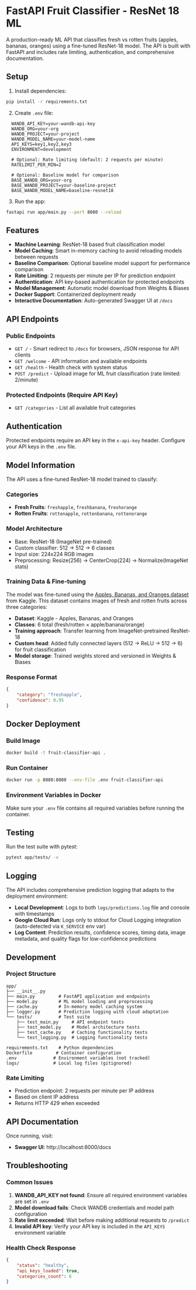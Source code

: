 # FastAPI Fruit Classifier - ResNet 18 ML

A production-ready ML API that classifies fresh vs rotten fruits (apples, bananas, oranges) using a fine-tuned ResNet-18 model. The API is built with FastAPI and includes rate limiting, authentication, and comprehensive documentation.

## Setup

1. Install dependencies:

```bash
pip install -r requirements.txt
```

2. Create `.env` file:

```env
  WANDB_API_KEY=your-wandb-api-key
  WANDB_ORG=your-org
  WANDB_PROJECT=your-project
  WANDB_MODEL_NAME=your-model-name
  API_KEYS=key1,key2,key3
  ENVIRONMENT=development
  
  # Optional: Rate limiting (default: 2 requests per minute)
  RATELIMIT_PER_MIN=2
  
  # Optional: Baseline model for comparison
  BASE_WANDB_ORG=your-org
  BASE_WANDB_PROJECT=your-baseline-project
  BASE_WANDB_MODEL_NAME=baseline-resnet18
```

3. Run the app:

```bash
fastapi run app/main.py --port 8080 --reload
```

## Features

- **Machine Learning**: ResNet-18 based fruit classification model
- **Model Caching**: Smart in-memory caching to avoid reloading models between requests
- **Baseline Comparison**: Optional baseline model support for performance comparison
- **Rate Limiting**: 2 requests per minute per IP for prediction endpoint
- **Authentication**: API key-based authentication for protected endpoints
- **Model Management**: Automatic model download from Weights & Biases
- **Docker Support**: Containerized deployment ready
- **Interactive Documentation**: Auto-generated Swagger UI at `/docs`

## API Endpoints

### Public Endpoints

- `GET /` - Smart redirect to `/docs` for browsers, JSON response for API clients
- `GET /welcome` - API information and available endpoints
- `GET /health` - Health check with system status
- `POST /predict` - Upload image for ML fruit classification (rate limited: 2/minute)

### Protected Endpoints (Require API Key)

- `GET /categories` - List all available fruit categories

## Authentication

Protected endpoints require an API key in the `x-api-key` header. Configure your API keys in the `.env` file.

## Model Information

The API uses a fine-tuned ResNet-18 model trained to classify:

### Categories

- **Fresh Fruits**: `freshapple`, `freshbanana`, `freshorange`
- **Rotten Fruits**: `rottenapple`, `rottenbanana`, `rottenorange`

### Model Architecture

- Base: ResNet-18 (ImageNet pre-trained)
- Custom classifier: 512 → 512 → 6 classes
- Input size: 224x224 RGB images
- Preprocessing: Resize(256) → CenterCrop(224) → Normalize(ImageNet stats)

### Training Data & Fine-tuning

The model was fine-tuned using the [Apples, Bananas, and Oranges dataset](https://www.kaggle.com/datasets/sriramr/apples-bananas-oranges) from Kaggle. This dataset contains images of fresh and rotten fruits across three categories:

- **Dataset**: Kaggle - Apples, Bananas, and Oranges
- **Classes**: 6 total (fresh/rotten × apple/banana/orange)
- **Training approach**: Transfer learning from ImageNet-pretrained ResNet-18
- **Custom head**: Added fully connected layers (512 → ReLU → 512 → 6) for fruit classification
- **Model storage**: Trained weights stored and versioned in Weights & Biases

### Response Format

```json
{
	"category": "freshapple",
	"confidence": 0.95
}
```

## Docker Deployment

### Build Image

```bash
docker build -t fruit-classifier-api .
```

### Run Container

```bash
docker run -p 8080:8080 --env-file .env fruit-classifier-api
```

### Environment Variables in Docker

Make sure your `.env` file contains all required variables before running the container.

## Testing

Run the test suite with pytest:

```bash
pytest app/tests/ -v
```

## Logging

The API includes comprehensive prediction logging that adapts to the deployment environment:

- **Local Development**: Logs to both `logs/predictions.log` file and console with timestamps
- **Google Cloud Run**: Logs only to stdout for Cloud Logging integration (auto-detected via `K_SERVICE` env var)
- **Log Content**: Prediction results, confidence scores, timing data, image metadata, and quality flags for low-confidence predictions

## Development

### Project Structure

```
app/
├── __init__.py
├── main.py         # FastAPI application and endpoints
├── model.py        # ML model loading and preprocessing
├── cache.py        # In-memory model caching system
├── logger.py       # Prediction logging with cloud adaptation
└── tests/          # Test suite
    ├── test_main.py     # API endpoint tests
    ├── test_model.py    # Model architecture tests
    ├── test_cache.py    # Caching functionality tests
    └── test_logging.py  # Logging functionality tests

requirements.txt    # Python dependencies
Dockerfile         # Container configuration
.env              # Environment variables (not tracked)
logs/             # Local log files (gitignored)
```

### Rate Limiting

- Prediction endpoint: 2 requests per minute per IP address
- Based on client IP address
- Returns HTTP 429 when exceeded

## API Documentation

Once running, visit:

- **Swagger UI**: http://localhost:8000/docs

## Troubleshooting

### Common Issues

1. **WANDB_API_KEY not found**: Ensure all required environment variables are set in `.env`
2. **Model download fails**: Check WANDB credentials and model path configuration
3. **Rate limit exceeded**: Wait before making additional requests to `/predict`
4. **Invalid API key**: Verify your API key is included in the `API_KEYS` environment variable

### Health Check Response

```json
{
	"status": "healthy",
	"api_keys_loaded": true,
	"categories_count": 6
}
```
